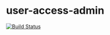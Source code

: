 # user-access-admin
[![Build Status](https://drone.prod-bip-ci.ssb.no/api/badges/statisticsnorway/data-access-admin/status.svg)](https://drone.prod-bip-ci.ssb.no/statisticsnorway/data-access-admin)

